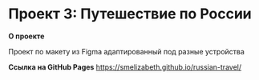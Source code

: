 # Проект 3: Путешествие по России


**О проекте**

Проект по макету из Figma адаптированный под разные устройства


**Ссылка на GitHub Pages**
https://smelizabeth.github.io/russian-travel/
